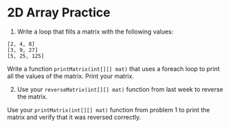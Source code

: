 # 2D Array Practice

1. Write a loop that fills a matrix with the following values:

```
[2, 4, 8]
[3, 9, 27]
[5, 25, 125]
```

Write a function `printMatrix(int[][] mat)` that uses a foreach loop to print all the values of the matrix. Print your matrix.

2. Use your `reverseMatrix(int[][] mat)` function from last week to reverse the matrix.

Use your `printMatrix(int[][] mat)` function from problem 1 to print the matrix and verify that it was reversed correctly.